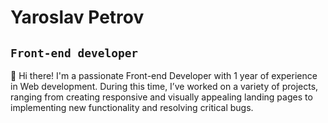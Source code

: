 # Yaroslav Petrov

## **`Front-end developer`**

👋 Hi there! I'm a passionate Front-end Developer with 1 year of experience in Web development. During this time, I’ve worked on a variety of projects, ranging from creating responsive and visually appealing landing pages to implementing new functionality and resolving critical bugs.








<!--
**PetyaBiszeps/PetyaBiszeps** is a ✨ _special_ ✨ repository because its `README.md` (this file) appears on your GitHub profile.

Here are some ideas to get you started:

- 🔭 I’m currently working on ...
- 🌱 I’m currently learning ...
- 👯 I’m looking to collaborate on ...
- 🤔 I’m looking for help with ...
- 💬 Ask me about ...
- 📫 How to reach me: ...
- 😄 Pronouns: ...
- ⚡ Fun fact: ...
-->
